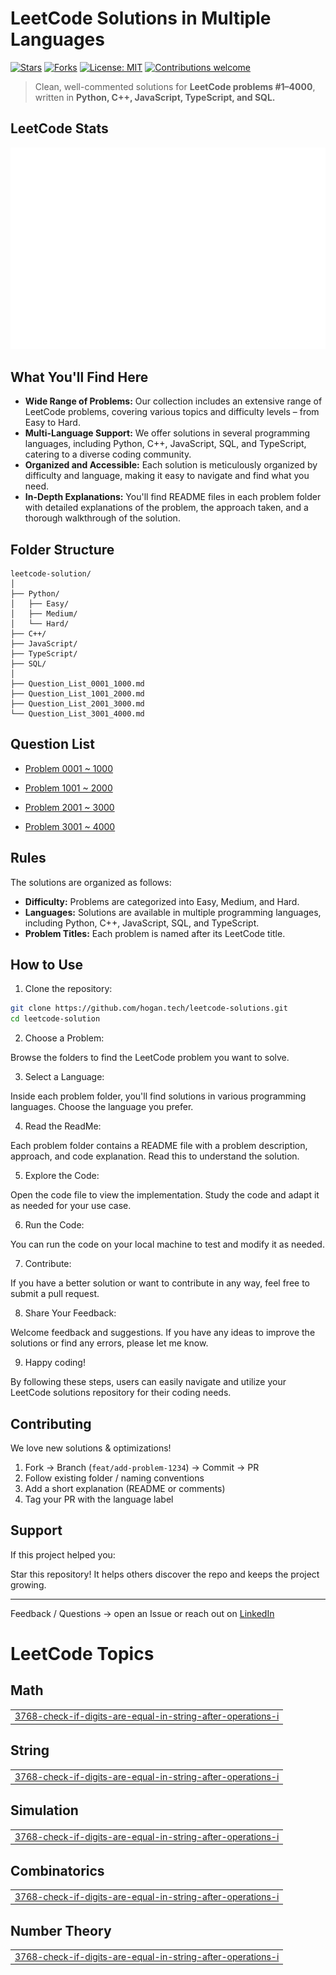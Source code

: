 # LeetCode Solutions in Multiple Languages  

[![Stars](https://img.shields.io/github/stars/hogan-tech/leetcode-solution?style=social)](https://github.com/hogan-tech/leetcode-solution/stargazers)
[![Forks](https://img.shields.io/github/forks/hogan-tech/leetcode-solution?style=social)](https://github.com/hogan-tech/leetcode-solution/network/members)
[![License: MIT](https://img.shields.io/badge/License-MIT-green.svg)](LICENSE)
[![Contributions welcome](https://img.shields.io/badge/contributions-welcome-brightgreen.svg?style=flat)](#contributing)

> Clean, well-commented solutions for **LeetCode problems #1–4000**, written in **Python, C++, JavaScript, TypeScript, and SQL.**

## LeetCode Stats

<img src="./assets/leetcode.svg" alt="LeetCode Stats" />

## What You'll Find Here

- **Wide Range of Problems:** Our collection includes an extensive range of LeetCode problems, covering various topics and difficulty levels – from Easy to Hard.
- **Multi-Language Support:** We offer solutions in several programming languages, including Python, C++, JavaScript, SQL, and TypeScript, catering to a diverse coding community.
- **Organized and Accessible:** Each solution is meticulously organized by difficulty and language, making it easy to navigate and find what you need.
- **In-Depth Explanations:** You'll find README files in each problem folder with detailed explanations of the problem, the approach taken, and a thorough walkthrough of the solution.

## Folder Structure
```text
leetcode-solution/
│
├── Python/
│   ├── Easy/
│   ├── Medium/
│   └── Hard/
├── C++/
├── JavaScript/
├── TypeScript/
├── SQL/
│
├── Question_List_0001_1000.md
├── Question_List_1001_2000.md
├── Question_List_2001_3000.md
└── Question_List_3001_4000.md
```

## Question List

- [Problem 0001 ~ 1000](./Question_List_0001_1000.md)

- [Problem 1001 ~ 2000](./Question_List_1001_2000.md)

- [Problem 2001 ~ 3000](./Question_List_2001_3000.md)

- [Problem 3001 ~ 4000](./Question_List_3001_4000.md)

## Rules

The solutions are organized as follows:

- **Difficulty:** Problems are categorized into Easy, Medium, and Hard.
- **Languages:** Solutions are available in multiple programming languages, including Python, C++, JavaScript, SQL, and TypeScript.
- **Problem Titles:** Each problem is named after its LeetCode title.

## How to Use

1. Clone the repository:

```bash
git clone https://github.com/hogan.tech/leetcode-solutions.git
cd leetcode-solution
```

2. Choose a Problem:

Browse the folders to find the LeetCode problem you want to solve.

3. Select a Language:

Inside each problem folder, you'll find solutions in various programming languages. Choose the language you prefer.

4. Read the ReadMe:

Each problem folder contains a README file with a problem description, approach, and code explanation. Read this to understand the solution.

5. Explore the Code:

Open the code file to view the implementation. Study the code and adapt it as needed for your use case.

6. Run the Code:

You can run the code on your local machine to test and modify it as needed.

7. Contribute:

If you have a better solution or want to contribute in any way, feel free to submit a pull request.

8. Share Your Feedback:

Welcome feedback and suggestions. If you have any ideas to improve the solutions or find any errors, please let me know.

9. Happy coding!

By following these steps, users can easily navigate and utilize your LeetCode solutions repository for their coding needs.

## Contributing

We love new solutions & optimizations!

1. Fork → Branch (`feat/add-problem-1234`) → Commit → PR  
2. Follow existing folder / naming conventions  
3. Add a short explanation (README or comments)  
4. Tag your PR with the language label  

## Support

If this project helped you:

Star this repository!
It helps others discover the repo and keeps the project growing.

---

Feedback / Questions → open an Issue or reach out on [LinkedIn](https://www.linkedin.com/in/hogan-l/)  

<!---LeetCode Topics Start-->
# LeetCode Topics
## Math
|  |
| ------- |
| [3768-check-if-digits-are-equal-in-string-after-operations-i](https://github.com/hogan-tech/leetcode-solution/tree/master/3768-check-if-digits-are-equal-in-string-after-operations-i) |
## String
|  |
| ------- |
| [3768-check-if-digits-are-equal-in-string-after-operations-i](https://github.com/hogan-tech/leetcode-solution/tree/master/3768-check-if-digits-are-equal-in-string-after-operations-i) |
## Simulation
|  |
| ------- |
| [3768-check-if-digits-are-equal-in-string-after-operations-i](https://github.com/hogan-tech/leetcode-solution/tree/master/3768-check-if-digits-are-equal-in-string-after-operations-i) |
## Combinatorics
|  |
| ------- |
| [3768-check-if-digits-are-equal-in-string-after-operations-i](https://github.com/hogan-tech/leetcode-solution/tree/master/3768-check-if-digits-are-equal-in-string-after-operations-i) |
## Number Theory
|  |
| ------- |
| [3768-check-if-digits-are-equal-in-string-after-operations-i](https://github.com/hogan-tech/leetcode-solution/tree/master/3768-check-if-digits-are-equal-in-string-after-operations-i) |
<!---LeetCode Topics End-->